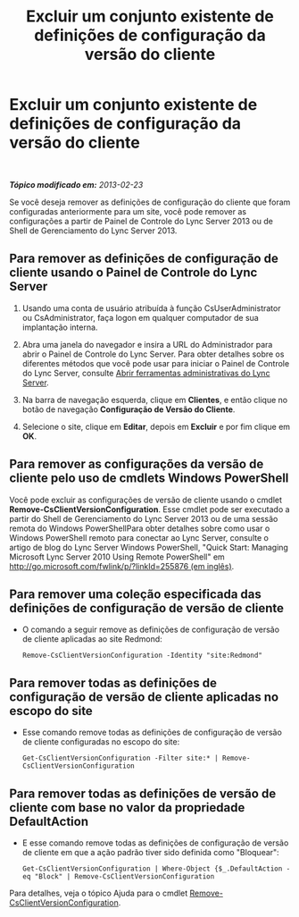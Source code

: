﻿---
title: Excluir um conjunto existente de definições de configuração da versão do cliente
TOCTitle: Excluir um conjunto existente de definições de configuração da versão do cliente
ms:assetid: 70bf1216-d0d2-45ce-881f-b8edadf3cec7
ms:mtpsurl: https://technet.microsoft.com/pt-br/library/JJ898480(v=OCS.15)
ms:contentKeyID: 52057658
ms.date: 05/19/2016
mtps_version: v=OCS.15
ms.translationtype: HT
---

# Excluir um conjunto existente de definições de configuração da versão do cliente

 

_**Tópico modificado em:** 2013-02-23_

Se você deseja remover as definições de configuração do cliente que foram configuradas anteriormente para um site, você pode remover as configurações a partir de Painel de Controle do Lync Server 2013 ou de Shell de Gerenciamento do Lync Server 2013.

## Para remover as definições de configuração de cliente usando o Painel de Controle do Lync Server

1.  Usando uma conta de usuário atribuída à função CsUserAdministrator ou CsAdministrator, faça logon em qualquer computador de sua implantação interna.

2.  Abra uma janela do navegador e insira a URL do Administrador para abrir o Painel de Controle do Lync Server. Para obter detalhes sobre os diferentes métodos que você pode usar para iniciar o Painel de Controle do Lync Server, consulte [Abrir ferramentas administrativas do Lync Server](lync-server-2013-open-lync-server-administrative-tools.md).

3.  Na barra de navegação esquerda, clique em **Clientes**, e então clique no botão de navegação **Configuração de Versão do Cliente**.

4.  Selecione o site, clique em **Editar**, depois em **Excluir** e por fim clique em **OK**.

## Para remover as configurações da versão de cliente pelo uso de cmdlets Windows PowerShell

Você pode excluir as configurações de versão de cliente usando o cmdlet **Remove-CsClientVersionConfiguration**. Esse cmdlet pode ser executado a partir do Shell de Gerenciamento do Lync Server 2013 ou de uma sessão remota do Windows PowerShellPara obter detalhes sobre como usar o Windows PowerShell remoto para conectar ao Lync Server, consulte o artigo de blog do Lync Server Windows PowerShell, "Quick Start: Managing Microsoft Lync Server 2010 Using Remote PowerShell" em [http://go.microsoft.com/fwlink/p/?linkId=255876 (em inglês)](http://go.microsoft.com/fwlink/p/?linkid=255876).

## Para remover uma coleção especificada das definições de configuração de versão de cliente

  - O comando a seguir remove as definições de configuração de versão de cliente aplicadas ao site Redmond:
    
        Remove-CsClientVersionConfiguration -Identity "site:Redmond"

## Para remover todas as definições de configuração de versão de cliente aplicadas no escopo do site

  - Esse comando remove todas as definições de configuração de versão de cliente configuradas no escopo do site:
    
        Get-CsClientVersionConfiguration -Filter site:* | Remove-CsClientVersionConfiguration

## Para remover todas as definições de versão de cliente com base no valor da propriedade DefaultAction

  - E esse comando remove todas as definições de configuração de versão de cliente em que a ação padrão tiver sido definida como "Bloquear":
    
        Get-CsClientVersionConfiguration | Where-Object {$_.DefaultAction -eq "Block" | Remove-CsClientVersionConfiguration

Para detalhes, veja o tópico Ajuda para o cmdlet [Remove-CsClientVersionConfiguration](remove-csclientversionconfiguration.md).

